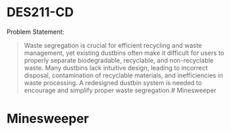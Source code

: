 # DES211-CD

Problem Statement:
> Waste segregation is crucial for efficient recycling and waste management,
> yet existing dustbins often make it difficult for users to properly separate biodegradable, recyclable, and non-recyclable waste.
> Many dustbins lack intuitive design, leading to incorrect disposal, contamination of recyclable materials, and inefficiencies in waste processing.
> A redesigned dustbin system is needed to encourage and simplify proper waste segregation.# Minesweeper
# Minesweeper
